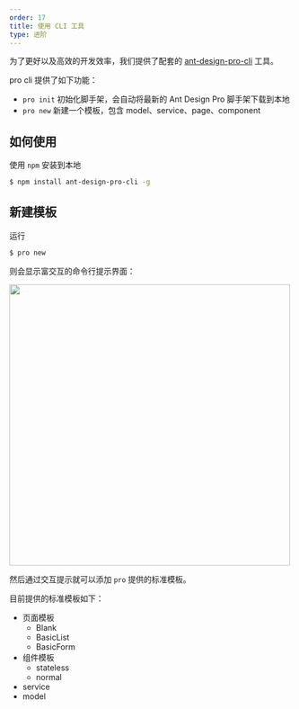 ```yaml
---
order: 17
title: 使用 CLI 工具 
type: 进阶
---
```


为了更好以及高效的开发效率，我们提供了配套的 [ant-design-pro-cli](https://github.com/ant-design/ant-design-pro-cli) 工具。

pro cli 提供了如下功能：

- `pro init` 初始化脚手架，会自动将最新的 Ant Design Pro 脚手架下载到本地
- `pro new` 新建一个模板，包含 model、service、page、component

## 如何使用

使用 `npm` 安装到本地

```bash
$ npm install ant-design-pro-cli -g
```

## 新建模板

运行

```bash
$ pro new
```

则会显示富交互的命令行提示界面：

<img width="500" src="https://gw.alipayobjects.com/zos/rmsportal/jtRFEJZANqqjeoEbylhV.png" />

然后通过交互提示就可以添加 `pro` 提供的标准模板。

目前提供的标准模板如下：

- 页面模板
  - Blank
  - BasicList
  - BasicForm
- 组件模板
  - stateless
  - normal
- service
- model

